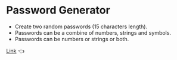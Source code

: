 # Password Generator

- Create two random passwords (15 characters length).
- Passwords can be a combine of numbers, strings and symbols.
- Passwords can be numbers or strings or both.

[Link](https://scotchmint.github.io/password-generator/) :point_left: